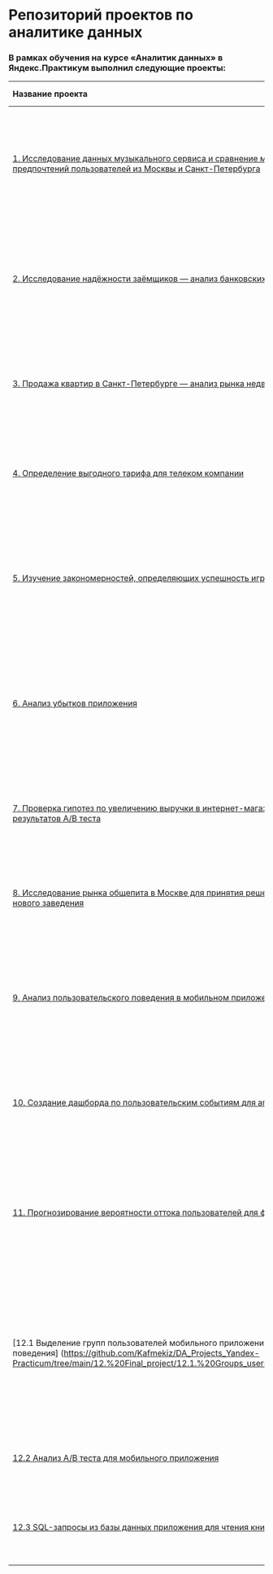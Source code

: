 # Репозиторий проектов по аналитике данных

### В рамках обучения на курсе «Аналитик данных» в Яндекс.Практикум выполнил следующие проекты:

| Название проекта | Сферы деятельности | Задачи проекта | Навыки и инструменты|
|:----|:----|:----|:----------|
| [1. Исследование данных музыкального сервиса и сравнение музыкальных предпочтений пользователей из Москвы и Санкт-Петербурга](https://github.com/Kafmekiz/DA_Projects_Yandex-Practicum/tree/main/01.%20Comparing_big_cities_music) | Интернет-сервисы, стриминговый сервис| На предоставленных данных из музыкального сервиса с помощью библиотеки Pandas проверить данные и сравнить предпочтения пользователей из Москвы и Санкт-Петербурга | Python, Pandas |
| [2. Исследование надёжности заёмщиков — анализ банковских данных](https://github.com/Kafmekiz/DA_Projects_Yandex-Practicum/tree/main/02.%20Bank_clients_researching)| Банковская сфера, кредитование| На основе статистики о платёжеспособности клиентов исследовать влияет ли семейное положение и количество детей клиента на факт возврата кредита в срок | Предобработка данных, Python, Pandas, PyMystem3, Лемматизация |
| [3. Продажа квартир в Санкт-Петербурге — анализ рынка недвижимости](https://github.com/Kafmekiz/DA_Projects_Yandex-Practicum/tree/main/03.%20Real_estate_Saint_P)| Интернет-сервисы, площадки объявлений| Используя данные сервиса по продаже недвижимости, определить рыночную стоимость объектов недвижимости и типичные параметры квартир | Python, Pandas, Matplotlib, Seaborn, Исследовательский анализ данных, Визуализация данных, Предобработка данных |
| [4. Определение выгодного тарифа для телеком компании](https://github.com/Kafmekiz/DA_Projects_Yandex-Practicum/tree/main/04.%20Best_tariffs_telecom)| Телеком | На основе данных клиентов оператора сотовой связи проанализировать поведение клиентов и выбрать оптимальный тариф | Python, Pandas, Matplotlib, NumPy, SciPy, Описательная статистика, Проверка статистических гипотез |
| [5. Изучение закономерностей, определяющих успешность игр](https://github.com/Kafmekiz/DA_Projects_Yandex-Practicum/tree/main/05.%20Games_analytics)| GameDev, интернет-магазины| Используя исторические данные о продажах компьютерных игр, оценки пользователей и экспертов, жанры и платформы, выявить закономерности, определяющие успешность игры | Python, Pandas, NumPy, Matplotlib, Seaborn, Предобработка данных, Исследовательский анализ данных, Описательная статистика, Проверка статистических гипотез |
| [6. Анализ убытков приложения](https://github.com/Kafmekiz/DA_Projects_Yandex-Practicum/tree/main/06.%20Unit_economics)| Интернет-магазины | Несмотря на огромные вложения в рекламу приложения, последние несколько месяцев компания терпит убытки. Необходимо разобраться в причинах и помочь компании выйти в плюс | Python, Pandas, Matplotlib, Seaborn, Когортный анализ, Юнит-экономика, Продуктовые метрики |
| [7. Проверка гипотез по увеличению выручки в интернет-магазине — оценка результатов A/B теста](https://github.com/Kafmekiz/DA_Projects_Yandex-Practicum/tree/main/07.%20A-B-test_mobile_app) | Интернет-сервисы, стриминговый сервис | Используя данные интернет-магазина приоритезировать гипотезы, произвести оценку результатов A/B-тестирования различными методами | Python, Pandas, Matplotlib, SciPy, A/B-тестирование, Проверка статистических гипотез |
| [8. Исследование рынка общепита в Москве для принятия решения об открытии нового заведения](https://github.com/Kafmekiz/DA_Projects_Yandex-Practicum/tree/main/08.%20Researching_new_restaurant) | Стартапы, бизнес, оффлайн | Исследование рынка общественного питания на основе открытых данных, подготовка презентации для инвесторов | Python, Pandas, Seaborn, Plotly, визуализация данных |
| [9. Анализ пользовательского поведения в мобильном приложении](https://github.com/Kafmekiz/DA_Projects_Yandex-Practicum/tree/main/09.%20AB_test_funnel_mobile_app) | Стартапы, бизнес, интернет-сервисы | На основе данных использования мобильного приложения для продажи продуктов питания проанализировать воронку продаж, а также оценить результаты A/A/B-тестирования | A/B-тестирование, Python, Pandas, Matplotlib, Seaborn, Событийная аналитика, Продуктовые метрики, Plotly, Проверка статистических гипотез, Визуализация данных |
| [10. Создание дашборда по пользовательским событиям для агрегатора новостей](https://github.com/Kafmekiz/DA_Projects_Yandex-Practicum/tree/main/10.%20Dashboard_news)| Интернет-сервисы, площадки объявлений | Используя данные Яндекс.Дзена, построить дашборд с метриками взаимодействия пользователей с карточками статей | Python, SQLAlchemy, PostgreSQL, Tableau, Продуктовые метрики, Построение дашбордов |
| [11. Прогнозирование вероятности оттока пользователей для фитнес-центров](https://github.com/Kafmekiz/DA_Projects_Yandex-Practicum/tree/main/11.%20Fitness_center_churn) | Бизнес, оффлайн | На основе данных о посетителях сети фитнес-центров спрогнозировать вероятность оттока для каждого клиента в следующем месяце, сформировать с помощью кластеризации портреты пользователей | Python, Pandas, Scikit-learn, Matplotlib, Seaborn, Машинное обучение, Классификация, Кластеризация |
| [12.1 Выделение групп пользователей мобильного приложения на основе поведения] (https://github.com/Kafmekiz/DA_Projects_Yandex-Practicum/tree/main/12.%20Final_project/12.1.%20Groups_users_based_on_behavior) | Интернет-сервисы, мобильное приложение | На основе предоставленных данных исследовать поведение пользователей и произвести сегментацию на основе их поведения в приложении | Python, Pandas, Matplotlib, Seaborn, Plotly, Scikit-learn, Машинное обучение, Классификация, Кластеризация, Событийная аналитика, Проверка статистических гипотез, Визуализация данных |
| [12.2 Анализ А/В теста для мобильного приложения](https://github.com/Kafmekiz/DA_Projects_Yandex-Practicum/tree/main/12.%20Final_project/12.2.%20A_B_test_mobile_app) | Интернет-сервисы, мобильное приложение | Провести оценку корректности проведения А/В теста на основе полученных с его помощью данных | Python, Pandas, Math, Numpy, Stats, Matplotlib, Seaborn, Plotly, A/B-тестирование |
| [12.3 SQL-запросы из базы данных приложения для чтения книг](https://github.com/Kafmekiz/DA_Projects_Yandex-Practicum/tree/main/12.%20Final_project/12.3.%20SQL_books) | Интернет-сервисы, интернет-магазин | Используя базу данных приложения для чтения книг, определить самых популярных авторов с учётом различных условий | Python, Pandas, Create_engine, SQL |
